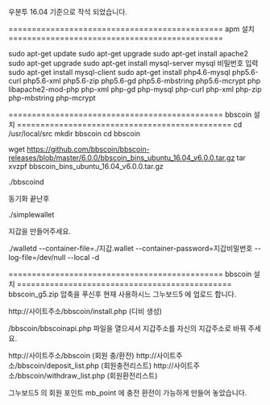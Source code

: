 우분투 16.04 기준으로 작석 되었습니다.

============================================== apm 설치 ==============================================

sudo apt-get update
sudo apt-get upgrade
sudo apt-get install apache2
sudo apt-get upgrade
sudo apt-get install mysql-server
mysql 비밀번호 입력
sudo apt-get install mysql-client
sudo apt-get install php4.6-mysql php5.6-curl php5.6-xml php5.6-zip php5.6-gd php5.6-mbstring php5.6-mcrypt
php libapache2-mod-php php-xml php-gd php-mysql php-curl php-xml php-zip php-mbstring  php-mcrypt







============================================== bbscoin 설치 ==============================================
cd /usr/local/src
mkdir bbscoin
cd bbscoin

wget https://github.com/bbscoin/bbscoin-releases/blob/master/6.0.0/bbscoin_bins_ubuntu_16.04_v6.0.0.tar.gz
tar xvzpf bbscoin_bins_ubuntu_16.04_v6.0.0.tar.gz


./bbscoind

동기화 끝난후

./simplewallet

지갑을 만들어주세요.

./walletd --container-file=./지갑.wallet --container-password=지갑비밀번호 --log-file=/dev/null --local -d




============================================== bbscoin 설치 ==============================================
bbscoin_g5.zip
압축을 푸신후 현재 사용하시느 그누보드5 에 업로드 합니다.

http://사이트주소/bbscoin/install.php (디비 생성)

/bbscoin/bbscoinapi.php 파일을 열으셔서 지갑주소를 자신의 지갑주소로 바꿔 주세요.


http://사이트주소/bbscoin				(회원 충/환전)
http://사이트주소/bbscoin/deposit_list.php		(회원충전리스트)
http://사이트주소/bbscoin/withdraw_list.php		(회원환전리스트)







그누보드5 의 회원 포인트 mb_point 에 충전 환전이 가능하게 만들어 놓았습니다.


